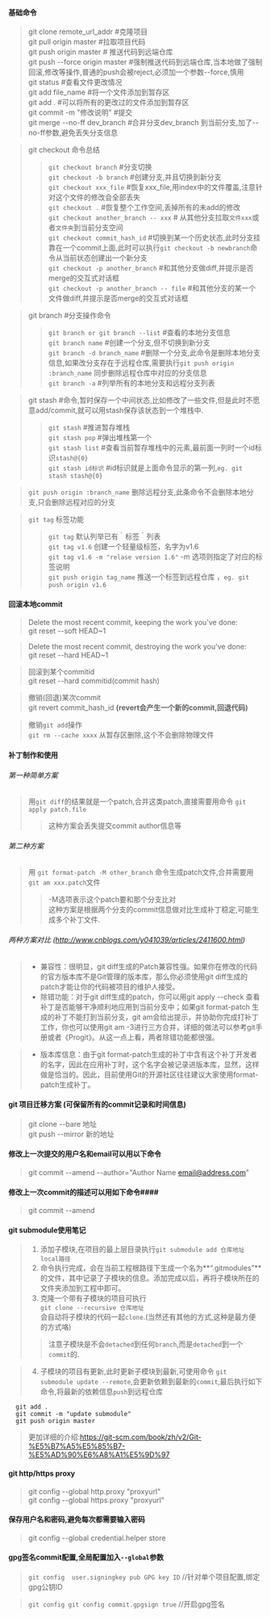 #### 基础命令 ####
>git clone remote_url_addr #克隆项目   
>git pull origin master  #拉取项目代码   
>git push origin master # 推送代码到远端仓库   
>git push --force origin master    #强制推送代码到远端仓库,当本地做了强制回滚,修改等操作,普通的push会被reject,必须加一个参数--force,慎用   
>git status #查看文件更改情况   
>git add file_name #将一个文件添加到暂存区   
>git add .   #可以将所有的更改过的文件添加到暂存区    
>git commit -m "修改说明" #提交   
>git merge --no-ff dev_branch #合并分支dev_branch 到当前分支,加了--no-ff参数,避免丢失分支信息   

>git checkout 命令总结
> >`git checkout branch` #分支切换      
> >`git checkout -b branch` #创建分支,并且切换到新分支     
> >`git checkout xxx_file` #恢复xxx_file,用index中的文件覆盖,注意针对这个文件的修改会全部丢失   
> >`git checkout .` #恢复整个工作空间,丢掉所有的未add的修改   
> >`git checkout another_branch -- xxx` # 从其他分支拉取`文件xxx`或者`文件夹`到当前分支空间   
> >`git checkout commit_hash_id` #切换到某一个历史状态,此时分支挂靠在一个commit上面,此时可以执行`git checkout -b newbranch`命令从当前状态创建出一个新分支    
> >`git checkout -p another_branch` #和其他分支做diff,并提示是否merge的交互式对话框    
> >`git checkout -p another_branch -- file` #和其他分支的某一个文件做diff,并提示是否merge的交互式对话框    

>git branch #分支操作命令      
> > `git branch or git branch --list` #查看的本地分支信息     
> > `git branch name` #创建一个分支,但不切换到新分支     
> > `git branch -d branch_name` #删除一个分支,此命令是删除本地分支信息,如果改分支存在于远程仓库,需要执行`git push origin :branch_name` 同步删除远程仓库中对应的分支信息    
> > `git branch -a` #列举所有的本地分支和远程分支列表      

>git stash #命令,暂时保存一个中间状态,比如修改了一些文件,但是此时不愿意add/commit,就可以用stash保存该状态到一个堆栈中.           
 >  > `git stash` #推进暂存堆栈     
 >  > `git stash pop` #弹出堆栈第一个   
 >  > `git stash list` #查看当前暂存堆栈中的元素,最前面一列时一个id标识`stash@{0}`    
 >  > `git stash id标识` #id标识就是上面命令显示的第一列,`eg. git stash stash@{0}`

 > `git push origin :branch_name` 删除远程分支,此条命令不会删除本地分支,只会删除远程对应的分支  
 
> `git tag` 标签功能   
>  >`git tag` 默认列举已有｀标签｀列表   
> >`git tag v1.6` 创建一个轻量级标签，名字为v1.6   
> >`git tag v1.6 -m "relase version 1.6"`  -m 选项则指定了对应的标签说明   
> >`git push origin tag_name` 推送一个标签到远程仓库 ，`eg. git push origin v1.6`    

#### 回滚本地commit ####
> Delete the most recent commit, keeping the work you've done:    
> git reset --soft HEAD~1

> Delete the most recent commit, destroying the work you've done:    
> git reset --hard HEAD~1

> 回滚到某个commitid    
> git reset --hard commitid(commit hash)    

> 撤销(回退)某次commit    
> git revert commit_hash_id **(revert会产生一个新的commit,回退代码)**     

>撤销`git add`操作      
>`git rm --cache xxxx` 从暂存区删除,这个不会删除物理文件  

#### 补丁制作和使用   
###### 第一种简单方案  
> 用`git diff`的结果就是一个patch,合并这类patch,直接需要用命令 `git apply patch.file`
>> 这种方案会丢失提交commit author信息等

###### 第二种方案 
> 用 `git format-patch -M other_branch` 命令生成patch文件,合并需要用`git am xxx.patch`文件   
>> -M选项表示这个patch要和那个分支比对   
>>  这种方案是根据两个分支的commit信息做对比生成补丁稳定,可能生成多个补丁文件.   

###### 两种方案对比 (http://www.cnblogs.com/y041039/articles/2411600.html)
> * 兼容性：很明显，git diff生成的Patch兼容性强。如果你在修改的代码的官方版本库不是Git管理的版本库，那么你必须使用git diff生成的patch才能让你的代码被项目的维护人接受。  
> * 除错功能：对于git diff生成的patch，你可以用git apply --check 查看补丁是否能够干净顺利地应用到当前分支中；如果git format-patch 生成的补丁不能打到当前分支，git am会给出提示，并协助你完成打补丁工作，你也可以使用git am -3进行三方合并，详细的做法可以参考git手册或者《Progit》。从这一点上看，两者除错功能都很强。  

> * 版本库信息：由于git format-patch生成的补丁中含有这个补丁开发者的名字，因此在应用补丁时，这个名字会被记录进版本库，显然，这样做是恰当的。因此，目前使用Git的开源社区往往建议大家使用format-patch生成补丁。



#### git  项目迁移方案 (可保留所有的commit记录和时间信息) ####
> git clone --bare 地址   
> git push --mirror 新的地址   

#### 修改上一次提交的用户名和email可以用以下命令 ####
> git commit --amend --author="Author Name <email@address.com>"

#### 修改上一次commit的描述可以用如下命令####
>git commit --amend

#### git submodule使用笔记 
> 1. 添加子模块,在项目的最上层目录执行```git submodule add 仓库地址 local路径```   
> 2. 命令执行完成，会在当前工程根路径下生成一个名为**“.gitmodules”**的文件，其中记录了子模块的信息。添加完成以后，再将子模块所在的文件夹添加到工程中即可。
> 3. 克隆一个带有子模块的项目可执行   
```git clone --recursive 仓库地址```    
  会自动将子模块的代码一起```clone```.(当然还有其他的方式,这种是最方便的方式咯)
> > 注意子模块是不会```detached```到任何```branch```,而是<code>detached</code>到一个<code>commit</code>的.
 
> 4. 子模块的项目有更新,此时更新子模块到最新,可使用命令 ```git submodule update --remote```,会更新依赖到最新的```commit```,最后执行如下命令,将最新的依赖信息```push```到远程仓库
```
  git add .
  git commit -m "update submodule"
  git push origin master
```
> 更加详细的介绍:https://git-scm.com/book/zh/v2/Git-%E5%B7%A5%E5%85%B7-%E5%AD%90%E6%A8%A1%E5%9D%97

#### git http/https proxy
> git config --global http.proxy "proxyurl"    
> git config --global https.proxy "proxyurl"  

#### 保存用户名和密码,避免每次都需要输入密码
> git config --global credential.helper store

#### gpg签名commit配置,全局配置加入`--global`参数
> `git config  user.signingkey pub GPG key ID` //针对单个项目配置,绑定gpg公钥ID    

> `git config git config commit.gpgsign true` //开启gpg签名          
